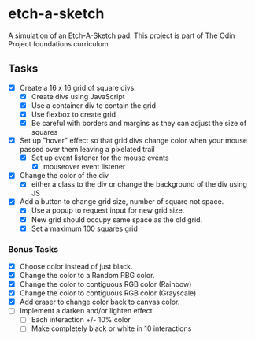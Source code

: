# etch-a-sketch
A simulation of an Etch-A-Sketch pad.  This project is part of The Odin Project foundations curriculum.


## Tasks
- [x] Create a 16 x 16 grid of square divs.
  - [x] Create divs using JavaScript
  - [x] Use a container div to contain the grid
  - [x] Use flexbox to create grid
  - [x] Be careful with borders and margins as they can adjust the size of squares
- [x] Set up "hover" effect so that grid divs change color when your mouse passed over them leaving a pixelated trail
  - [x] Set up event listener for the mouse events
    - [x] mouseover event listener
- [x] Change the color of the div
  - [x] either a class to the div or change the background of the div using JS
- [x] Add a button to change grid size, number of square not space.
  - [x] Use a popup to request input for new grid size.
  - [x] New grid should occupy same space as the old grid.
  - [x] Set a maximum 100 squares grid

### Bonus Tasks
- [x] Choose color instead of just black.
- [x] Change the color to a Random RBG color.
- [x] Change the color to contiguous RGB color (Rainbow)
- [x] Change the color to contiguous RGB color (Grayscale)
- [x] Add eraser to change color back to canvas color.
- [ ] Implement a darken and/or lighten effect.
  - [ ] Each interaction +/- 10% color
  - [ ] Make completely black or white in 10 interactions